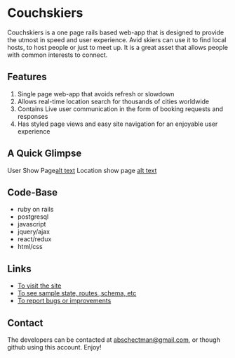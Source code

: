 # Couchskiers

   Couchskiers is a one page rails based web-app that is designed to provide the utmost in speed and user experience.
Avid skiers can use it to find local hosts, to host people or just to meet up.  It is a great asset that allows people with common interests to connect.


## Features
1. Single page web-app that avoids refresh or slowdown
2. Allows real-time location search for thousands of cities worldwide
3. Contains Live user communication in the form of booking requests and responses
4. Has styled page views and easy site navigation for an enjoyable user experience

## A Quick Glimpse
User Show Page[alt text](https://github.com/abschectman/Couchskiers/blob/master/app/assets/images/Screen%20Shot%202019-10-11%20at%2010.04.06%20AM.png)
Location show page [alt text](https://github.com/abschectman/Couchskiers/blob/master/app/assets/images/Screen%20Shot%202019-10-11%20at%2010.03.25%20AM.png)

## Code-Base
* ruby on rails
* postgresql
* javascript
* jquery/ajax
* react/redux
* html/css

## Links
* [To visit the site](https://couchskiers.herokuapp.com/#/signup)
* [To see sample state, routes ,schema, etc](https://github.com/abschectman/Couchskiers/wiki)
* [To report bugs or improvements](https://github.com/abschectman/Couchskiers/issues)

## Contact
   The developers can be contacted at abschectman@gmail.com, or though github using this account.  Enjoy! 
